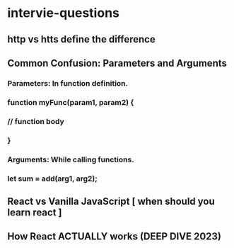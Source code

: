 # intervie-questions 

## http vs htts define the difference 
## Common Confusion: Parameters and Arguments
### Parameters: In function definition.

###  function myFunc(param1, param2) {
###   // function body
###   }
### Arguments: While calling functions.

###   let sum = add(arg1, arg2); 

## React vs Vanilla JavaScript [ when should you learn react ]
## How React ACTUALLY works (DEEP DIVE 2023)

